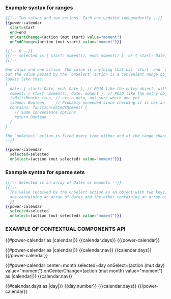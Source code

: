 ### Example syntax for ranges

```hbs
{{!-- Two values and two actions. Each one updated independently --}}
{{power-calendar
  start=start
  end=end
  onStartChange=(action (mut start) value="moment")
  onEndChange=(action (mut start) value="moment")}}

{{!-- O --}}
{{!-- selected is { start: moment(), end: moment() }  or { start: Date, end: Date } --}}
{{!--

One value and one action. The value is anything that has `start` and `end` keys,
but the value passed by the `onSelect` action is a convenient Range object, that
lookis like this:
{
  date: { start: Date, end: Date }, // POJO like the entry object, with dates
  moment: { start: moment(), date: moment }, // POJO like the entry object, with moments
  isMultiMonth: true, // extra data, not sure which one yet
  isOpen: Boolean,    // Probably unneeded since checking if it has an end is enough
  contains: function(dateOrMoment) {
    // Some convenience options
    return Boolean
  }
}

The `onSelect` action is fired every time either end of the range changes.
--}}

{{power-calendar
  selected=selected
  onSelect=(action (mut selected) value="moment")}}

```

### Example syntax for sparse sets

```hbs
{{!-- Selected is an array of Dates or moments --}}
{{!--
  The value received by the onSelect action is an object with two keys, `date` and `moment` (maybe `dates` and `moments`),
  one containing an array of dates and the other containing an array of moments
--}}
{{power-calendar
  selected=selected
  onSelect=(action (mut selected) value="moment")}}
```


### EXAMPLE OF CONTEXTUAL COMPONENTS API

<!-- Just days -->
{{#power-calendar as |calendar|}}
  {{calendar.days}}
{{/power-calendar}}

<!-- Days and nav -->
{{#power-calendar as |calendar|}}
  {{calendar.nav}}
  {{calendar.days}}
{{/power-calendar}}


<!-- Days and nav -->
{{#power-calendar center=month selected=day onSelect=(action (mut day) value="moment") onCenterChange=(action (mut month) value="moment") as |calendar|}}
  {{calendar.nav}}

  {{#calendar.days as |day|}}
    {{day.number}}
  {{/calendar.days}}
{{/power-calendar}}
